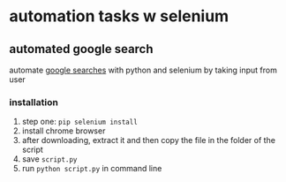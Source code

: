 # automation tasks w selenium

## automated google search
automate [google searches](search/script.py) with python and selenium by taking input from user

### installation
1. step one: `pip selenium install`
2. install chrome browser 
3. after downloading, extract it and then copy the file in the folder of the script
4. save `script.py`
5. run `python script.py` in command line
